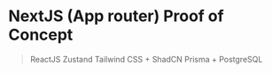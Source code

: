 # NextJS (App router) Proof of Concept

> ReactJS
> Zustand
> Tailwind CSS + ShadCN
> Prisma + PostgreSQL
